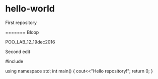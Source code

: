 # hello-world
First repository

=======
Bloop


POO_LAB_12_19dec2016

Second edit

#include <iostream>

using namespace std;
int main() {
  cout<<"Hello repository!";
  return 0;
}